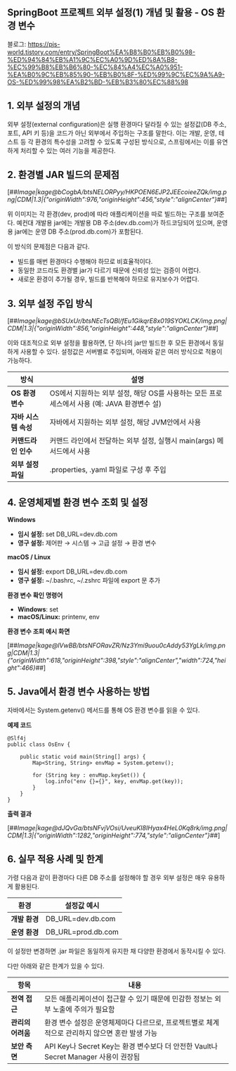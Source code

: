 ## SpringBoot 프로젝트 외부 설정(1) 개념 및 활용 - OS 환경 변수

블로그: https://pjs-world.tistory.com/entry/SpringBoot%EA%B8%B0%EB%B0%98-%ED%94%84%EB%A1%9C%EC%A0%9D%ED%8A%B8-%EC%99%B8%EB%B6%80-%EC%84%A4%EC%A0%951-%EA%B0%9C%EB%85%90-%EB%B0%8F-%ED%99%9C%EC%9A%A9-OS-%ED%99%98%EA%B2%BD-%EB%B3%80%EC%88%98

## 1\. 외부 설정의 개념

외부 설정(external configuration)은 실행 환경마다 달라질 수 있는 설정값(DB 주소, 포트, API 키 등)을 코드가 아닌 외부에서 주입하는 구조를 말한다. 이는 개발, 운영, 테스트 등 각 환경의 특수성을 고려할 수 있도록 구성된 방식으로, 스프링에서는 이를 유연하게 처리할 수 있는 여러 기능을 제공한다.

## 2\. 환경별 JAR 빌드의 문제점

[##_Image|kage@bCogbA/btsNELORPyy/HKPOEN6EJP2JEEcoieeZQk/img.png|CDM|1.3|{"originWidth":976,"originHeight":456,"style":"alignCenter"}_##]

위 이미지는 각 환경(dev, prod)에 따라 애플리케이션을 따로 빌드하는 구조를 보여준다. 예컨대 개발용 jar에는 개발용 DB 주소(dev.db.com)가 하드코딩되어 있으며, 운영용 jar에는 운영 DB 주소(prod.db.com)가 포함된다.

이 방식의 문제점은 다음과 같다.

-   빌드를 매번 환경마다 수행해야 하므로 비효율적이다.
-   동일한 코드라도 환경별 jar가 다르기 때문에 신뢰성 있는 검증이 어렵다.
-   새로운 환경이 추가될 경우, 빌드를 반복해야 하므로 유지보수가 어렵다.

## 3\. 외부 설정 주입 방식

[##_Image|kage@bSUxUr/btsNEcTsQBl/fEu1GikqrE8x019SYOKLCK/img.png|CDM|1.3|{"originWidth":856,"originHeight":448,"style":"alignCenter"}_##]

이와 대조적으로 외부 설정을 활용하면, 단 하나의 jar만 빌드한 후 모든 환경에서 동일하게 사용할 수 있다. 설정값은 서버별로 주입되며, 아래와 같은 여러 방식으로 적용이 가능하다.

| **방식** | **설명** |
| --- | --- |
| **OS 환경 변수** | OS에서 지원하는 외부 설정, 해당 OS를 사용하는 모든 프로세스에서 사용 (예: JAVA 환경변수 설) |
| **자바 시스템 속성** | 자바에서 지원하는 외부 설정, 해당 JVM안에서 사용 |
| **커맨드라인 인수** | 커맨드 라인에서 전달하는 외부 설정, 실행시 main(args) 메서드에서 사용 |
| **외부 설정 파일** | .properties, .yaml 파일로 구성 후 주입  |

## 4\. 운영체제별 환경 변수 조회 및 설정

**Windows**

-   **임시 설정:** set DB\_URL=dev.db.com
-   **영구 설정:** 제어판 → 시스템 → 고급 설정 → 환경 변수

**macOS / Linux**

-   **임시 설정:** export DB\_URL=dev.db.com
-   **영구 설정:** ~/.bashrc, ~/.zshrc 파일에 export 문 추가

**환경 변수 확인 명령어**

-   **Windows**: set
-   **macOS/Linux:** printenv, env

**환경 변수 조회 예시 화면**

[##_Image|kage@lVwBB/btsNFORavZR/Nz3Ymi9uou0cAddy53YgLk/img.png|CDM|1.3|{"originWidth":618,"originHeight":398,"style":"alignCenter","width":724,"height":466}_##]

## 5\. Java에서 환경 변수 사용하는 방법

자바에서는 System.getenv() 메서드를 통해 OS 환경 변수를 읽을 수 있다.

**예제 코드**

```
@Slf4j
public class OsEnv {

    public static void main(String[] args) {
        Map<String, String> envMap = System.getenv();

        for (String key : envMap.keySet()) {
            log.info("env {}={}", key, envMap.get(key));
        }
    }
}
```

**출력 결과**

[##_Image|kage@dJQvGa/btsNFvjVOsi/UveuKI8IHyax4HeL0Kq8rk/img.png|CDM|1.3|{"originWidth":1282,"originHeight":774,"style":"alignCenter"}_##]

## 6\. 실무 적용 사례 및 한계

가령 다음과 같이 환경마다 다른 DB 주소를 설정해야 할 경우 외부 설정은 매우 유용하게 활용된다.

| **환경** | **설정값 예시** |
| --- | --- |
| **개발 환경** | DB\_URL=dev.db.com |
| **운영 환경** | DB\_URL=prod.db.com |

이 설정만 변경하면 .jar 파일은 동일하게 유지한 채 다양한 환경에서 동작시킬 수 있다.

다만 아래와 같은 한계가 있을 수 있다.

| **항목** | **내용** |
| --- | --- |
| **전역 접근** | 모든 애플리케이션이 접근할 수 있기 때문에 민감한 정보는 외부 노출에 주의가 필요함 |
| **관리의 어려움** | 환경 변수 설정은 운영체제마다 다르므로, 프로젝트별로 체계적으로 관리하지 않으면 혼란 발생 가능 |
| **보안 측면** | API Key나 Secret Key는 환경 변수보다 더 안전한 Vault나 Secret Manager 사용이 권장됨 |